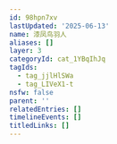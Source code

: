 ```yaml
---
id: 98hpn7xv
lastUpdated: '2025-06-13'
name: 漆凤鸟羽人
aliases: []
layer: 3
categoryId: cat_1YBqIhJq
tagIds:
  - tag_jjlHlSWa
  - tag_LIVeX1-t
nsfw: false
parent: ''
relatedEntries: []
timelineEvents: []
titledLinks: []
---
```


